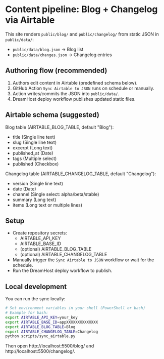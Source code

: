 # Content pipeline: Blog + Changelog via Airtable

This site renders `public/blog/` and `public/changelog/` from static JSON in `public/data/`:
- `public/data/blog.json` → Blog list
- `public/data/changes.json` → Changelog entries

## Authoring flow (recommended)
1. Authors edit content in Airtable (predefined schema below).
2. GitHub Action `Sync Airtable to JSON` runs on schedule or manually.
3. Action writes/commits the JSON into `public/data/`.
4. DreamHost deploy workflow publishes updated static files.

## Airtable schema (suggested)
Blog table (AIRTABLE_BLOG_TABLE, default "Blog"):
- title (Single line text)
- slug (Single line text)
- excerpt (Long text)
- published_at (Date)
- tags (Multiple select)
- published (Checkbox)

Changelog table (AIRTABLE_CHANGELOG_TABLE, default "Changelog"):
- version (Single line text)
- date (Date)
- channel (Single select: alpha/beta/stable)
- summary (Long text)
- items (Long text or multiple lines)

## Setup
- Create repository secrets:
  - AIRTABLE_API_KEY
  - AIRTABLE_BASE_ID
  - (optional) AIRTABLE_BLOG_TABLE
  - (optional) AIRTABLE_CHANGELOG_TABLE
- Manually trigger the `Sync Airtable to JSON` workflow or wait for the schedule.
- Run the DreamHost deploy workflow to publish.

## Local development
You can run the sync locally:

```bash
# Set environment variables in your shell (PowerShell or bash)
# Example for bash:
export AIRTABLE_API_KEY=your_key
export AIRTABLE_BASE_ID=appXXXXXXXXXXXXXX
export AIRTABLE_BLOG_TABLE=Blog
export AIRTABLE_CHANGELOG_TABLE=Changelog
python scripts/sync_airtable.py
```

Then open http://localhost:5500/blog/ and http://localhost:5500/changelog/.
